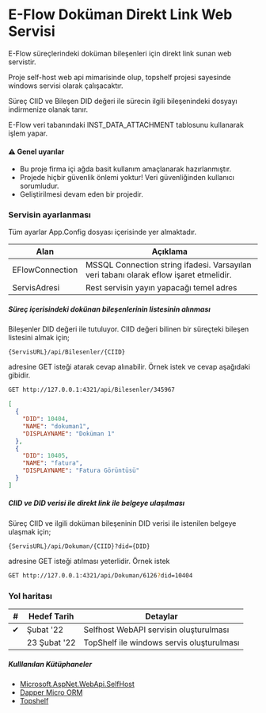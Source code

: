 ﻿# E-Flow Doküman Direkt Link Web Servisi
E-Flow süreçlerindeki doküman bileşenleri için direkt link sunan web servistir.

Proje self-host web api mimarisinde olup, topshelf projesi sayesinde windows servisi olarak çalışacaktır.

Süreç CIID ve Bileşen DID değeri ile sürecin ilgili bileşenindeki dosyayı indirmenize olanak tanır.

E-Flow veri tabanındaki INST_DATA_ATTACHMENT tablosunu kullanarak işlem yapar.


#### ⚠ Genel uyarılar
* Bu proje firma içi ağda basit kullanım amaçlanarak hazırlanmıştır.
* Projede hiçbir güvenlik önlemi yoktur! Veri güvenliğinden kullanıcı sorumludur.
* Geliştirilmesi devam eden bir projedir.

### Servisin ayarlanması
Tüm ayarlar App.Config dosyası içerisinde yer almaktadır.

| Alan | Açıklama |
|------|----------|
|EFlowConnection|MSSQL Connection string ifadesi. Varsayılan veri tabanı olarak eflow işaret etmelidir.|
|ServisAdresi|Rest servisin yayın yapacağı temel adres|

##### Süreç içerisindeki dokünan bileşenlerinin listesinin alınması
Bileşenler DID değeri ile tutuluyor. CIID değeri bilinen bir süreçteki bileşen listesini almak için;
```
{ServisURL}/api/Bilesenler/{CIID}
```
adresine GET isteği atarak cevap alınabilir. Örnek istek ve cevap aşağıdaki gibidir.
```bash
GET http://127.0.0.1:4321/api/Bilesenler/345967
```
```json
[
  {
    "DID": 10404,
    "NAME": "dokuman1",
    "DISPLAYNAME": "Doküman 1"
  },
  {
    "DID": 10405,
    "NAME": "fatura",
    "DISPLAYNAME": "Fatura Görüntüsü"
  }
]
```

##### CIID ve DID verisi ile direkt link ile belgeye ulaşılması
Süreç CIID ve ilgili doküman bileşeninin DID verisi ile istenilen belgeye ulaşmak için;
```
{ServisURL}/api/Dokuman/{CIID}?did={DID}
```
adresine GET isteği atılması yeterlidir. Örnek istek
``` bash
GET http://127.0.0.1:4321/api/Dokuman/6126?did=10404
```

### Yol haritası

|#|Hedef Tarih|Detaylar|
|--|------|---------------|
|✔|Şubat '22 | Selfhost WebAPI servisin oluşturulması|
| | 23 Şubat '22| TopShelf ile windows servis oluşturulması|

##### Kulllanılan Kütüphaneler
* [Microsoft.AspNet.WebApi.SelfHost](https://dotnet.microsoft.com/en-us/apps/aspnet/apis)
* [Dapper Micro ORM](https://github.com/DapperLib/Dapper)
* [Topshelf](https://topshelf-project.com/)